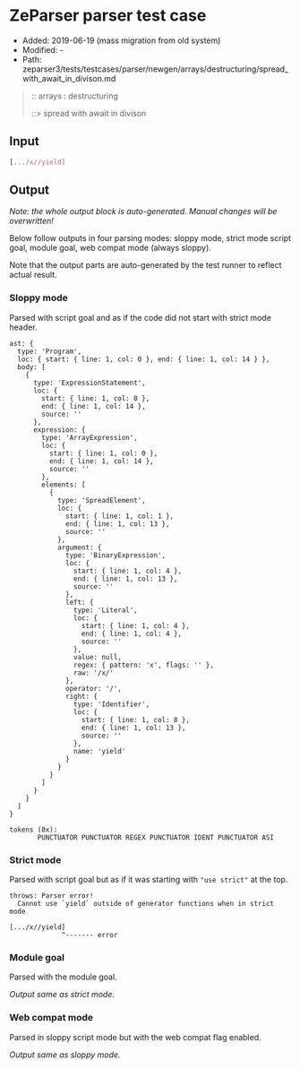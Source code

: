 # ZeParser parser test case

- Added: 2019-06-19 (mass migration from old system)
- Modified: -
- Path: zeparser3/tests/testcases/parser/newgen/arrays/destructuring/spread_with_await_in_divison.md

> :: arrays : destructuring
>
> ::> spread with await in divison

## Input

`````js
[.../x//yield]
`````

## Output

_Note: the whole output block is auto-generated. Manual changes will be overwritten!_

Below follow outputs in four parsing modes: sloppy mode, strict mode script goal, module goal, web compat mode (always sloppy).

Note that the output parts are auto-generated by the test runner to reflect actual result.

### Sloppy mode

Parsed with script goal and as if the code did not start with strict mode header.

`````
ast: {
  type: 'Program',
  loc: { start: { line: 1, col: 0 }, end: { line: 1, col: 14 } },
  body: [
    {
      type: 'ExpressionStatement',
      loc: {
        start: { line: 1, col: 0 },
        end: { line: 1, col: 14 },
        source: ''
      },
      expression: {
        type: 'ArrayExpression',
        loc: {
          start: { line: 1, col: 0 },
          end: { line: 1, col: 14 },
          source: ''
        },
        elements: [
          {
            type: 'SpreadElement',
            loc: {
              start: { line: 1, col: 1 },
              end: { line: 1, col: 13 },
              source: ''
            },
            argument: {
              type: 'BinaryExpression',
              loc: {
                start: { line: 1, col: 4 },
                end: { line: 1, col: 13 },
                source: ''
              },
              left: {
                type: 'Literal',
                loc: {
                  start: { line: 1, col: 4 },
                  end: { line: 1, col: 4 },
                  source: ''
                },
                value: null,
                regex: { pattern: 'x', flags: '' },
                raw: '/x/'
              },
              operator: '/',
              right: {
                type: 'Identifier',
                loc: {
                  start: { line: 1, col: 8 },
                  end: { line: 1, col: 13 },
                  source: ''
                },
                name: 'yield'
              }
            }
          }
        ]
      }
    }
  ]
}

tokens (8x):
       PUNCTUATOR PUNCTUATOR REGEX PUNCTUATOR IDENT PUNCTUATOR ASI
`````

### Strict mode

Parsed with script goal but as if it was starting with `"use strict"` at the top.

`````
throws: Parser error!
  Cannot use `yield` outside of generator functions when in strict mode

[.../x//yield]
             ^------- error
`````


### Module goal

Parsed with the module goal.

_Output same as strict mode._

### Web compat mode

Parsed in sloppy script mode but with the web compat flag enabled.

_Output same as sloppy mode._
